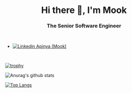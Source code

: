 <h1 align="center">Hi there 👋, I'm Mook</h1>
<h3 align="center">The Senior Software Engineer</h3>
<br/>

- [![Linkedin](https://i.stack.imgur.com/gVE0j.png) Apinya (Mook)](https://linkedin.com/in/apinya-leangaramkul)

<br/>

[![trophy](https://github-profile-trophy.vercel.app/?username=mookfan&title=MultiLanguage,Stars,Repositories,Commit&margin-w=15)](https://github.com/ryo-ma/github-profile-trophy)

![Anurag's github stats](https://github-readme-stats.vercel.app/api?username=mookfan&count_private=true&show_icons=true&hide=issues,contribs)

[![Top Langs](https://github-readme-stats.vercel.app/api/top-langs/?username=mookfan&layout=compact)](https://github.com/anuraghazra/github-readme-stats)
